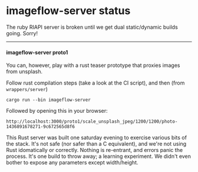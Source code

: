 # imageflow-server status

The ruby RIAPI server is broken until we get dual static/dynamic builds going. Sorry!

---


#### imageflow-server proto1

You can, however, play with a rust teaser prototype that proxies images from unsplash.

Follow rust compilation steps (take a look at the CI script), and then (from `wrappers/server`)

`cargo run --bin imageflow-server`

Followed by opening this in your browser: 

`http://localhost:3000/proto1/scale_unsplash_jpeg/1200/1200/photo-1436891678271-9c672565d8f6`

This Rust server was built one saturday evening to exercise various bits of the stack. It's not safe (nor safer than a C equivalent), and we're not using Rust idomatically or correctly. Nothing is re-entrant, and errors panic the process. It's one build to throw away; a learning experiment. We didn't even bother to expose any parameters except width/height.
